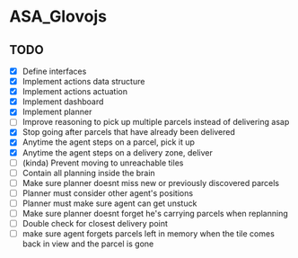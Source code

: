 # ASA_Glovojs


## TODO

- [x] Define interfaces
- [x] Implement actions data structure
- [x] Implement actions actuation
- [x] Implement dashboard
- [x] Implement planner
- [ ] Improve reasoning to pick up multiple parcels instead of delivering asap
- [X] Stop going after parcels that have already been delivered
- [x] Anytime the agent steps on a parcel, pick it up
- [x] Anytime the agent steps on a delivery zone, deliver
- [ ] (kinda) Prevent moving to unreachable tiles
- [ ] Contain all planning inside the brain
- [ ] Make sure planner doesnt miss new or previously discovered parcels
- [ ] Planner must consider other agent's positions
- [ ] Planner must make sure agent can get unstuck
- [ ] Make sure planner doesnt forget he's carrying parcels when replanning
- [ ] Double check for closest delivery point
- [ ] make sure agent forgets parcels left in memory when the tile comes back in view and the parcel is gone
